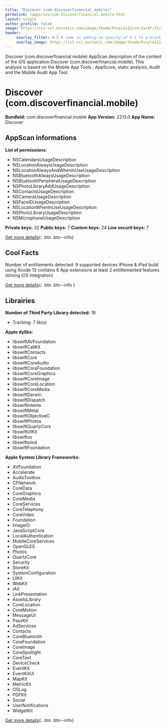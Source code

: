 ```yaml
---
title: "Discover (com.discoverfinancial.mobile)"
permalink: /apps/ios/com.discoverfinancial.mobile.html
layout: single
author_profile: false
image: https://is1-ssl.mzstatic.com/image/thumb/Purple122/v4/2a/8f/53/2a8f53b8-17cf-41fc-fcfb-3a8ba1cc92c8/AppIconProd-0-0-1x_U007emarketing-0-0-0-7-0-0-sRGB-0-0-0-GLES2_U002c0-512MB-85-220-0-0.png/512x512bb.jpg
header: 
     overlay_filter: 0.5 # same as adding an opacity of 0.5 to a black background
     overlay_image: https://is1-ssl.mzstatic.com/image/thumb/Purple122/v4/2a/8f/53/2a8f53b8-17cf-41fc-fcfb-3a8ba1cc92c8/AppIconProd-0-0-1x_U007emarketing-0-0-0-7-0-0-sRGB-0-0-0-GLES2_U002c0-512MB-85-220-0-0.png/512x512bb.jpg
---
```

Discover (com.discoverfinancial.mobile) AppScan description of the content of the iOS application Discover (com.discoverfinancial.mobile). This analysis is based on the Mobile App Tools : AppScore, static analysis, Audit and the Mobile Audit App Tool.

# Discover (com.discoverfinancial.mobile)

**BundleId:** com.discoverfinancial.mobile
**App Version:** 2213.0
**App Name:** Discover


## AppScan informations 

**List of permissions:** 
- NSCalendarsUsageDescription
- NSLocationAlwaysUsageDescription
- NSLocationAlwaysAndWhenInUseUsageDescription
- NSBluetoothAlwaysUsageDescription
- NSBluetoothPeripheralUsageDescription
- NSPhotoLibraryAddUsageDescription
- NSContactsUsageDescription
- NSCameraUsageDescription
- NSFaceIDUsageDescription
- NSLocationWhenInUseUsageDescription
- NSPhotoLibraryUsageDescription
- NSMicrophoneUsageDescription
  
  
**Private keys:** 32
**Public keys:** 7
**Custom keys:** 24
**Low securit keys:** 7
  
[Get more details](/pricing.html){: .btn .btn--info}

## Cool Facts

Number of entitlements detected: 9
supported devices iPhone & iPad
build using Xcode 13
contains 6 App extensions
at least 2 entitlemented features (strong iOS integration)
  
[Get more details](/pricing.html){: .btn .btn--info }

## Librairies 
**Number of Third Party Library detected:** 18
- Tracking: 7 lib(s)


**Apple dylibs:**
- libswiftAVFoundation
- libswiftCallKit
- libswiftContacts
- libswiftCore
- libswiftCoreAudio
- libswiftCoreFoundation
- libswiftCoreGraphics
- libswiftCoreImage
- libswiftCoreLocation
- libswiftCoreMedia
- libswiftDarwin
- libswiftDispatch
- libswiftIntents
- libswiftMetal
- libswiftObjectiveC
- libswiftPhotos
- libswiftQuartzCore
- libswiftUIKit
- libswiftos
- libswiftsimd
- libswiftFoundation


**Apple System Library Frameworks:**
- AVFoundation
- Accelerate
- AudioToolbox
- CFNetwork
- CoreData
- CoreGraphics
- CoreMedia
- CoreServices
- CoreTelephony
- CoreVideo
- Foundation
- ImageIO
- JavaScriptCore
- LocalAuthentication
- MobileCoreServices
- OpenGLES
- Photos
- QuartzCore
- Security
- StoreKit
- SystemConfiguration
- UIKit
- WebKit
- iAd
- LinkPresentation
- AssetsLibrary
- CoreLocation
- CoreMotion
- MessageUI
- PassKit
- AdServices
- Contacts
- CoreBluetooth
- CoreFoundation
- CoreImage
- CoreSpotlight
- CoreText
- DeviceCheck
- EventKit
- EventKitUI
- MapKit
- MetricKit
- OSLog
- PDFKit
- Social
- UserNotifications
- WidgetKit


  
[Get more details](/pricing.html){: .btn .btn--info}

